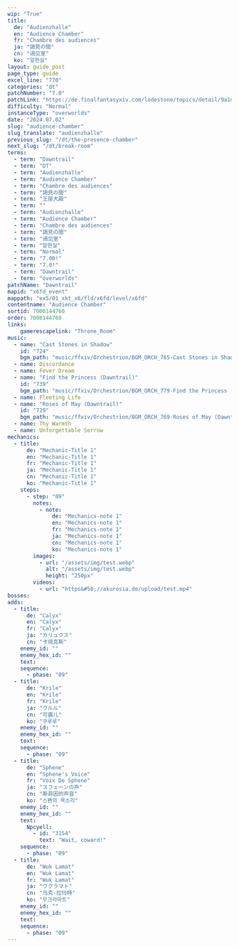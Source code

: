 ```yaml
---
wip: "True"
title:
  de: "Audienzhalle"
  en: "Audience Chamber"
  fr: "Chambre des audiences"
  ja: "謁見の間"
  cn: "谒见室"
  ko: "알현실"
layout: guide_post
page_type: guide
excel_line: "770"
categories: "dt"
patchNumber: "7.0"
patchLink: "https://de.finalfantasyxiv.com/lodestone/topics/detail/9a1d2364c6f0fed72a164f3252a59073f7d0c4fc"
difficulty: "Normal"
instanceType: "overworlds"
date: "2024.07.02"
slug: "audience-chamber"
slug_translate: "audienzhalle"
previous_slug: "/dt/the-presence-chamber"
next_slug: "/dt/break-room"
terms:
  - term: "Dawntrail"
  - term: "DT"
  - term: "Audienzhalle"
  - term: "Audience Chamber"
  - term: "Chambre des audiences"
  - term: "謁見の間"
  - term: "王座大殿"
  - term: ""
  - term: "Audienzhalle"
  - term: "Audience Chamber"
  - term: "Chambre des audiences"
  - term: "謁見の間"
  - term: "谒见室"
  - term: "알현실"
  - term: "Normal"
  - term: "7.00!"
  - term: "7.0!"
  - term: "Dawntrail"
  - term: "overworlds"
patchName: "Dawntrail"
mapid: "x6fd_event"
mappath: "ex5/01_xkt_x6/fld/x6fd/level/x6fd"
contentname: "Audience Chamber"
sortid: 7000144760
order: 7000144760
links:
    gamerescapelink: "Throne_Room"
music:
  - name: "Cast Stones in Shadow"
    id: "724"
    bgm_path: "music/ffxiv/Orchestrion/BGM_ORCH_765-Cast Stones in Shadow.ogg"
  - name: Discordance
  - name: Fever Dream
  - name: "Find the Princess (Dawntrail)"
    id: "739"
    bgm_path: "music/ffxiv/Orchestrion/BGM_ORCH_779-Find the Princess (Dawntrail).ogg"
  - name: Fleeting Life
  - name: "Roses of May (Dawntrail)"
    id: "729"
    bgm_path: "music/ffxiv/Orchestrion/BGM_ORCH_769-Roses of May (Dawntrail).ogg"
  - name: Thy Warmth
  - name: Unforgettable Sorrow
mechanics:
  - title:
      de: "Mechanic-Title 1"
      en: "Mechanic-Title 1"
      fr: "Mechanic-Title 1"
      ja: "Mechanic-Title 1"
      cn: "Mechanic-Title 1"
      ko: "Mechanic-Title 1"
    steps:
      - step: "09"
        notes:
          - note:
              de: "Mechanics-note 1"
              en: "Mechanics-note 1"
              fr: "Mechanics-note 1"
              ja: "Mechanics-note 1"
              cn: "Mechanics-note 1"
              ko: "Mechanics-note 1"
        images:
          - url: "/assets/img/test.webp"
            alt: "/assets/img/test.webp"
            height: "250px"
        videos:
          - url: "https&#58;//akurosia.de/upload/test.mp4"
bosses:
adds:
  - title:
      de: "Calyx"
      en: "Calyx"
      fr: "Calyx"
      ja: "カリュクス"
      cn: "卡琉克斯"
    enemy_id: ""
    enemy_hex_id: ""
    text:
    sequence:
      - phase: "09"
  - title:
      de: "Krile"
      en: "Krile"
      fr: "Krile"
      ja: "クルル"
      cn: "可露儿"
      ko: "쿠루루"
    enemy_id: ""
    enemy_hex_id: ""
    text:
    sequence:
      - phase: "09"
  - title:
      de: "Sphene"
      en: "Sphene's Voice"
      fr: "Voix De Sphene"
      ja: "スフェーンの声"
      cn: "斯菲因的声音"
      ko: "스펜의 목소리"
    enemy_id: ""
    enemy_hex_id: ""
    text:
      Npcyell:
        - id: "3154"
          text: "Wait, coward!"
    sequence:
      - phase: "09"
  - title:
      de: "Wuk Lamat"
      en: "Wuk Lamat"
      fr: "Wuk Lamat"
      ja: "ウクラマト"
      cn: "乌克·拉玛特"
      ko: "우크라마트"
    enemy_id: ""
    enemy_hex_id: ""
    text:
    sequence:
      - phase: "09"
---
```

